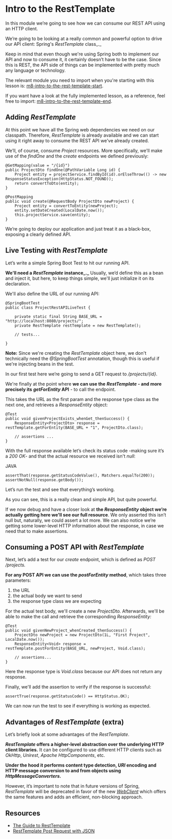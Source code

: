 # Intro to the RestTemplate

In this module we’re going to see how we can consume our REST API using an HTTP client.

We’re going to be looking at a really common and powerful option to drive our API client: Spring's _RestTemplate_ class_._

Keep in mind that even though we're using Spring both to implement our API and now to consume it, it certainly doesn’t have to be the case. Since this is REST, the API side of things can be implemented with pretty much any language or technology.

The relevant module you need to import when you're starting with this lesson is: [m8-intro-to-the-rest-template-start](https://github.com/eugenp/learn-spring/tree/module8/m8-intro-to-the-rest-template-start).

If you want have a look at the fully implemented lesson, as a reference, feel free to import: [m8-intro-to-the-rest-template-end](https://github.com/eugenp/learn-spring/tree/module8/m8-intro-to-the-rest-template-end).

## Adding _RestTemplate_

At this point we have all the Spring web dependencies we need on our classpath. Therefore, _RestTemplate_ is already available and we can start using it right away to consume the REST API we've already created.

We’ll, of course, consume _Project_ resources. More specifically, we'll make use of the _findOne_ and the _create_ endpoints we defined previously:

```
@GetMapping(value = "/{id}")
public ProjectDto findOne(@PathVariable Long id) {
    Project entity = projectService.findById(id).orElseThrow(() -> new ResponseStatusException(HttpStatus.NOT_FOUND));
    return convertToDto(entity);
}

@PostMapping
public void create(@RequestBody ProjectDto newProject) {
    Project entity = convertToEntity(newProject);
    entity.setDateCreated(LocalDate.now());
    this.projectService.save(entity);
}
```

We’re going to deploy our application and just treat it as a black-box, exposing a clearly defined API.

## Live Testing with _RestTemplate_

Let’s write a simple Spring Boot Test to hit our running API.

**We'll need a _RestTemplate_ instance_._** Usually, we’d define this as a bean and inject it, but here, to keep things simple, we'll just initialize it on its declaration.

We'll also define the URL of our running API:

```
@SpringBootTest
public class ProjectRestAPILiveTest {
    
    private static final String BASE_URL = "http://localhost:8080/projects/";
    private RestTemplate restTemplate = new RestTemplate();
    
    // tests...
    
}
```

**Note:** Since we're creating the _RestTemplate_ object here, we don't technically need the _@SpringBootTest_ annotation, though this is useful if we're injecting beans in the test.

In our first test here we’re going to send a GET request to _/projects/{id}_.

We're finally at the point where **we can use the** **_RestTemplate -_ and more precisely its** **_getForEntity_ API** - to call the endpoint.

This takes the URL as the first param and the response type class as the next one, and retrieves a _ResponseEntity_ object:

```
@Test
public void givenProjectExists_whenGet_thenSuccess() {
    ResponseEntity<ProjectDto> response = restTemplate.getForEntity(BASE_URL + "1", ProjectDto.class);

    // assertions ...
}
```

With the full response available let’s check its status code -making sure it’s a _200 OK_\- and that the actual resource we received isn't _null_:

JAVA

```
assertThat(response.getStatusCodeValue(), Matchers.equalTo(200));
assertNotNull(response.getBody());
```

Let’s run the test and see that everything’s working.

As you can see, this is a really clean and simple API, but quite powerful.

If we now debug and have a closer look at **the _ResponseEntity_ object we’re actually getting here we'll see our full resource**. We only asserted this isn’t null but, naturally, we could assert a lot more. We can also notice we’re getting some lower-level HTTP information about the response, in case we need that to make assertions.


## Consuming a POST API with _RestTemplate_

Next, let’s add a test for our _create_ endpoint, which is defined as _POST /projects._

**For any POST API we can use the _postForEntity_ method**, which takes three parameters:

1.  the URL
2.  the actual body we want to send
3.  the response type class we are expecting

For the actual test body, we'll create a new _ProjectDto._ Afterwards, we'll be able to make the call and retrieve the corresponding _ResponseEntity:_

```
@Test
public void givenNewProject_whenCreated_thenSuccess() {
    ProjectDto newProject = new ProjectDto(1L, "First Project", LocalDate.now());
    ResponseEntity<Void> response = restTemplate.postForEntity(BASE_URL, newProject, Void.class);
    
    // assertions...
}
```

Here the response type is _Void.class_ because our API does not return any response.

Finally, we'll add the assertion to verify if the response is successful:

```
assertTrue(response.getStatusCode() == HttpStatus.OK);
```

We can now run the test to see if everything is working as expected.

## Advantages of _RestTemplate_ (extra)

Let’s briefly look at some advantages of the _RestTemplate_.

**_RestTemplate_ offers a higher-level abstraction over the underlying HTTP client libraries.** It can be configured to use different HTTP clients such as _OkHttp_, _Unirest_, _Apache_ _HttpComponents_, etc.

**Under the hood it performs content type detection, _URI_ encoding and HTTP message conversion to and from objects using _HttpMessageConverters._**

However, it’s important to note that in future versions of Spring, _RestTemplate_ will be deprecated in favor of the new [_WebClient_](https://docs.spring.io/spring/docs/current/javadoc-api/org/springframework/web/reactive/function/client/WebClient.html) which offers the same features and adds an efficient, non-blocking approach.

## Resources
- [The Guide to RestTemplate](https://www.baeldung.com/rest-template)
- [RestTemplate Post Request with JSON](https://www.baeldung.com/spring-resttemplate-post-json)
